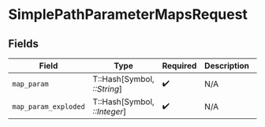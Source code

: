 # SimplePathParameterMapsRequest


## Fields

| Field                             | Type                              | Required                          | Description                       | Example                           |
| --------------------------------- | --------------------------------- | --------------------------------- | --------------------------------- | --------------------------------- |
| `map_param`                       | T::Hash[Symbol, *::String*]       | :heavy_check_mark:                | N/A                               | {"test":"value","test2":"value2"} |
| `map_param_exploded`              | T::Hash[Symbol, *::Integer*]      | :heavy_check_mark:                | N/A                               | {"test":1,"test2":2}              |